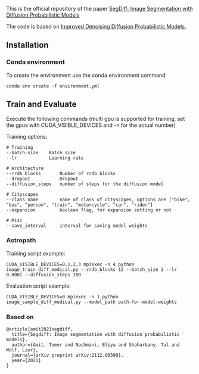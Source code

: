 This is the official repository of the paper [SegDiff: Image Segmentation with Diffusion Probabilistic Models](https://arxiv.org/abs/2112.00390)

The code is based on [Improved Denoising Diffusion Probabilistic Models.](https://github.com/openai/improved-diffusion)

## Installation
### Conda environment
To create the environment use the conda environment command
```
conda env create -f environment.yml
```

## Train and Evaluate
Execute the following commands (multi gpu is supported for training, set the gpus with CUDA_VISIBLE_DEVICES and -n for the actual number)

Training options:
```
# Training
--batch-size    Batch size
--lr            Learning rate

# Architecture
--rrdb_blocks       Number of rrdb blocks
--dropout           Dropout
--diffusion_steps   number of steps for the diffusion model

# Cityscapes
--class_name        name of class of cityscapes, options are ["bike", "bus", "person", "train", "motorcycle", "car", "rider"]
--expansion         boolean flag, for expansion setting or not

# Misc
--save_interval     interval for saving model weights
```

### Astropath

Training script example:
```
CUDA_VISIBLE_DEVICES=0,1,2,3 mpiexec -n 4 python image_train_diff_medical.py --rrdb_blocks 12 --batch_size 2 --lr 0.0001 --diffusion_steps 100
```

Evaluation script example:
```
CUDA_VISIBLE_DEVICES=0 mpiexec -n 1 python image_sample_diff_medical.py --model_path path-for-model-weights
``` 

### Based on
```
@article{amit2021segdiff,
  title={Segdiff: Image segmentation with diffusion probabilistic models},
  author={Amit, Tomer and Nachmani, Eliya and Shaharbany, Tal and Wolf, Lior},
  journal={arXiv preprint arXiv:2112.00390},
  year={2021}
}
```
